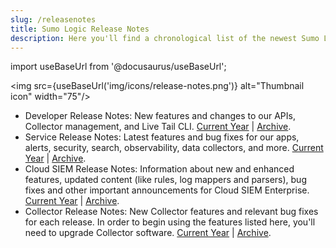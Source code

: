 ```yaml
---
slug: /releasenotes
title: Sumo Logic Release Notes
description: Here you'll find a chronological list of the newest Sumo Logic features and bug fixes.
---
```


import useBaseUrl from '@docusaurus/useBaseUrl';

<img src={useBaseUrl('img/icons/release-notes.png')} alt="Thumbnail icon" width="75"/>

* Developer Release Notes: New features and changes to our APIs, Collector management, and Live Tail CLI. [Current Year](/release-notes-developer) | [Archive](/docs/releasenotesarchive).
* Service Release Notes: Latest features and bug fixes for our apps, alerts, security, search, observability, data collectors, and more. [Current Year](/release-notes-service) | [Archive](/docs/releasenotesarchive).
* Cloud SIEM Release Notes: Information about new and enhanced features, updated content (like rules, log mappers and parsers), bug fixes and other important announcements for Cloud SIEM Enterprise. [Current Year](/release-notes-cse) | [Archive](/docs/releasenotesarchive).
* Collector Release Notes: New Collector features and relevant bug fixes for each release. In order to begin using the features listed here, you'll need to upgrade Collector software. [Current Year](/release-notes-collector) | [Archive](/docs/releasenotesarchive).
